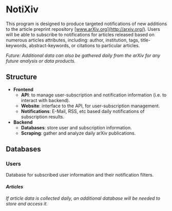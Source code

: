 # NotiXiv

This program is designed to produce targeted notifications of new additions to the article preprint
repository [www.arXiv.org](http://arxiv.org/).  Users will be able to subscribe to notifications
for articles released based on numerous articles attributes, including: author, institution, tags,
title-keywords, abstract-keywords, or citations to particular articles.

*Future: Additional data can also be gathered daily from the arXiv for any future analysis or data
products.*


## Structure
-   **Frontend**
    +   **API**: to manage user-subscription and notification information (i.e. to interact with
        backend).
    +   **Website**: interface to the API, for user-subscription management.
    +   **Notifications**: E-Mail, RSS, etc based daily notifications of subscription results.
-   **Backend**
    +   **Databases**: store user and subscription information.
    +   **Scraping**: gather and analyze daily arXiv publications.


## Databases
### Users  
Database for subscribed user information and their notification filters.

#### *Articles*
*If article data is collected daily, an additional database will be needed to store and access it.*
